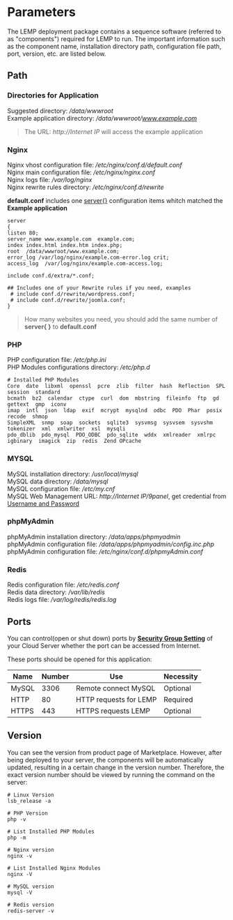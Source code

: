 # Parameters

The LEMP deployment package contains a sequence software (referred to as "components") required for LEMP to run. The important information such as the component name, installation directory path, configuration file path, port, version, etc. are listed below.

## Path

### Directories for Application

Suggested directory: */data/wwwroot*  
Example application directory: */data/wwwroot/www.example.com*  

> The URL: *http://Internet IP* will access the example application

### Nginx

Nginx vhost configuration file: */etc/nginx/conf.d/default.conf*    
Nginx main configuration file: */etc/nginx/nginx.conf*   
Nginx logs file: */var/log/nginx*  
Nginx rewrite rules directory: */etc/nginx/conf.d/rewrite*    

**default.conf** includes one [server{}](https://support.websoft9.com/docs/linux/webs-nginx.html#vhost) configuration items whitch matched the **Example application**
```
server
{
listen 80;
server_name www.example.com  example.com;
index index.html index.htm index.php;
root  /data/wwwroot/www.example.com;
error_log /var/log/nginx/example.com-error.log crit;
access_log  /var/log/nginx/example.com-access.log;

include conf.d/extra/*.conf;

## Includes one of your Rewrite rules if you need, examples
 # include conf.d/rewrite/wordpress.conf;
 # include conf.d/rewrite/joomla.conf;
}
```

> How many websites you need, you should add the same number of **server{ }** to **default.conf**

### PHP

PHP configuration file: */etc/php.ini*  
PHP Modules configurations directory: */etc/php.d*
```
# Installed PHP Modules
Core  date  libxml  openssl  pcre  zlib  filter  hash  Reflection  SPL  session  standard    
bcmath  bz2  calendar  ctype  curl  dom  mbstring  fileinfo  ftp  gd  gettext  gmp  iconv  
imap  intl  json  ldap  exif  mcrypt  mysqlnd  odbc  PDO  Phar  posix  recode  shmop  
SimpleXML  snmp  soap  sockets  sqlite3  sysvmsg  sysvsem  sysvshm  tokenizer  xml  xmlwriter  xsl  mysqli  
pdo_dblib  pdo_mysql  PDO_ODBC  pdo_sqlite  wddx  xmlreader  xmlrpc  igbinary  imagick  zip  redis  Zend OPcache  
```

### MYSQL

MySQL installation directory: */usr/local/mysql*  
MySQL data directory: */data/mysql*  
MySQL configuration file: */etc/my.cnf*    
MySQL Web Management URL: *http://Internet IP/9panel*, get credential from [Username and Password](/stack-accounts.md)

### phpMyAdmin

phpMyAdmin installation directory: */data/apps/phpmyadmin*  
phpMyAdmin configuration file: */data/apps/phpmyadmin/config.inc.php*   
phpMyAdmin configuration file: */etc/nginx/conf.d/phpmyAdmin.conf*

### Redis

Redis configuration file: */etc/redis.conf*  
Redis data directory: */var/lib/redis*  
Redis logs file: */var/log/redis/redis.log*


## Ports

You can control(open or shut down) ports by **[Security Group Setting](https://support.websoft9.com/docs/faq/zh/tech-instance.html)** of your Cloud Server whether the port can be accessed from Internet.

These ports should be opened for this application:

| Name | Number | Use |  Necessity |
| --- | --- | --- | --- |
| MySQL | 3306 | Remote connect MySQL | Optional |
| HTTP | 80 | HTTP requests for LEMP | Required |
| HTTPS | 443 | HTTPS requests LEMP | Optional |

## Version

You can see the version from product page of Marketplace. However, after being deployed to your server, the components will be automatically updated, resulting in a certain change in the version number. Therefore, the exact version number should be viewed by running the command on the server:

```shell
# Linux Version
lsb_release -a

# PHP Version
php -v

# List Installed PHP Modules
php -m

# Nginx version
nginx -v

# List Installed Nginx Modules
nginx -V

# MySQL version
mysql -V

# Redis version
redis-server -v
```